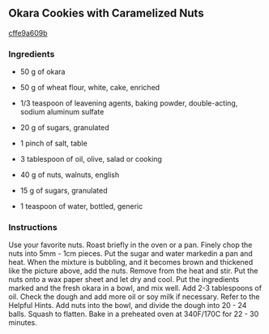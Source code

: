 ## Okara Cookies with Caramelized Nuts

[cffe9a609b](https://cookpad.com/us/recipes/152622-okara-cookies-with-caramelized-nuts)

### Ingredients

 - 50 g of okara

 - 50 g of wheat flour, white, cake, enriched

 - 1/3 teaspoon of leavening agents, baking powder, double-acting, sodium aluminum sulfate

 - 20 g of sugars, granulated

 - 1 pinch of salt, table

 - 3 tablespoon of oil, olive, salad or cooking

 - 40 g of nuts, walnuts, english

 - 15 g of sugars, granulated

 - 1 teaspoon of water, bottled, generic

### Instructions

Use your favorite nuts. Roast briefly in the oven or a pan. Finely chop the nuts into 5mm - 1cm pieces. Put the sugar and water markedin a pan and heat. When the mixture is bubbling, and it becomes brown and thickened like the picture above, add the nuts. Remove from the heat and stir. Put the nuts onto a wax paper sheet and let dry and cool. Put the ingredients marked and the fresh okara in a bowl, and mix well. Add 2-3 tablespoons of oil. Check the dough and add more oil or soy milk if necessary. Refer to the Helpful Hints. Add nuts into the bowl, and divide the dough into 20 - 24 balls. Squash to flatten. Bake in a preheated oven at 340F/170C for 22 - 30 minutes.